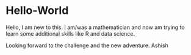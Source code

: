 # Hello-World

Hello,
I am new to this.  I am/was a mathematician and now am trying to learn some additional skills like R and data science.

Looking forward to the challenge and the new adventure.
Ashish
